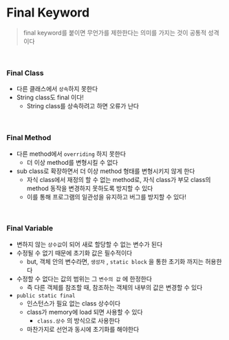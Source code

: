 # Final Keyword
>
> final keyword를 붙이면 무언가를 제한한다는 의미를 가지는 것이 공통적 성격이다
>

<br>

### Final Class

- 다른 클래스에서 `상속`하지 못한다
- String class도 final 이다!
  - String class를 상속하려고 하면 오류가 난다

<br>

### Final Method

- 다른 method에서 `overriding` 하지 못한다
  - 더 이상 method를 변형시킬 수 없다
- sub class로 확장하면서 더 이상 method 형태를 변형시키지 않게 한다
  - 자식 class에서 재정의 할 수 없는 method로, 자식 class가 부모 class의 method 동작을 변경하지 못하도록 방지할 수 있다
  - 이를 통해 프로그램의 일관성을 유지하고 버그를 방지할 수 있다!

<br>

### Final Variable

- 변하지 않는 `상수값`이 되어 새로 할당할 수 없는 변수가 된다
- 수정될 수 없기 때문에 초기화 값은 필수적이다
  - but, 객체 안의 변수라면, `생성자` , `static block` 을 통한 초기화 까지는 허용한다
- 수정할 수 없다는 값의 범위는 그 `변수의 값` 에 한정한다
  - 즉 다른 객체를 참조할 때, 참조하는 객체의 내부의 값은 변경할 수 있다
- `public static final`
  - 인스턴스가 필요 없는 class 상수이다
  - class가 memory에 load 되면 사용할 수 있다
    - `class.상수` 의 방식으로 사용한다
  - 마찬가지로 선언과 동시에 초기화를 해야한다
